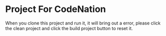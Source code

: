 # Project For CodeNation
When you clone this project and run it, it will bring out a error, please click the clean project and click the build project button to reset it.
